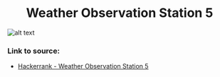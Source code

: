 <h1 align="center">Weather Observation Station 5</h1>

![alt text](https://images2.imgbox.com/7f/24/4zixJRml_o.png?raw=true)

### Link to source: 
- <a href="https://www.hackerrank.com/challenges/weather-observation-station-5/problem">Hackerrank - Weather Observation Station 5</a>

